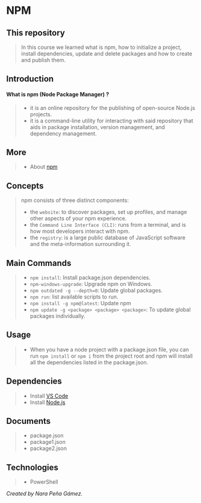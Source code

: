 # NPM

## This repository
> In this course we learned what is npm, how to initialize a project, install dependencies, update and delete packages and how to create and publish them.

## Introduction

#### What is npm (Node Package Manager) ?
> - it is an online repository for the publishing of open-source Node.js projects.
> - it is a command-line utility for interacting with said repository that aids in package installation, version management, and dependency management.

## More 
> - About [npm](https://nodejs.org/en/knowledge/getting-started/npm/what-is-npm/)

## Concepts
> npm consists of three distinct components:
> - the `website`: to discover packages, set up profiles, and manage other aspects of your npm experience.
> - the `Command Line Interface (CLI)`: runs from a terminal, and is how most developers interact with npm.
> - the `registry`: is a large public database of JavaScript software and the meta-information surrounding it.

## Main Commands
> - `npm install`: Install package.json dependencies.
> - `npm-windows-upgrade`: Upgrade npm on Windows.
> - `npm outdated -g --depth=0`: Update global packages.
> - `npm run`: list available scripts to run.
> - `npm install -g npm@latest`: Update npm
> - `npm update -g <package> <package> <package>`: To update global packages individually.

## Usage
> - When you have a node project with a package.json file, you can run `npm install` or `npm i` from the project root and npm will install all the dependencies listed in the package.json.

## Dependencies
> - Install [VS Code](https://code.visualstudio.com/download)
> - Install [Node.js](https://nodejs.org/en/)

## Documents 
> - package.json
> - package1.json
> - package2.json

## Technologies
> - PowerShell

_Created by Nara Peña Gámez._

